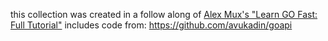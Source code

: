 this collection was created in a follow along of [Alex Mux's "Learn GO Fast: Full Tutorial"](https://www.youtube.com/watch?v=8uiZC0l4Ajw)
includes code from: https://github.com/avukadin/goapi
